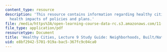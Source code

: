 ```yaml
---
content_type: resource
description: 'This resource contains information regarding healthy cities: Assessing
  health impacts of policies and plans.'
file: /media/https%3A/open-learning-course-data-rc.s3.amazonaws.com/11-s941-healthy-cities-assessing-health-impacts-of-policies-and-plans-spring-2016/e8bf29425701919abac5367fc9c04ca0_MIT11_S941S16_Class9Guide.pdf
file_type: application/pdf
resourcetype: Document
title: 'Healthy Cities, Lecture 9 Study Guide: Neighborhoods, Built/Natural'
uid: e8bf2942-5701-919a-bac5-367fc9c04ca0
---
```

